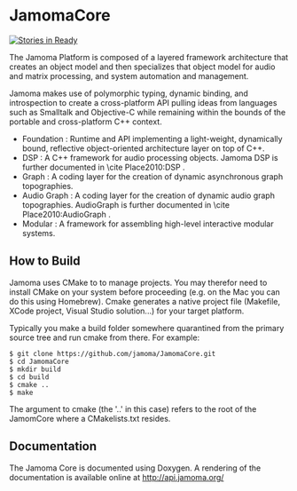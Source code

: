 JamomaCore
==========

[![Stories in Ready](https://badge.waffle.io/jamoma/jamomacore.png?label=ready&title=Ready)](http://waffle.io/jamoma/jamomacore)

The Jamoma Platform is composed of a layered framework architecture that creates an object model and then specializes that object model for audio and matrix processing, and system automation and management.

Jamoma makes use of polymorphic typing, dynamic binding, and introspection to create a cross-platform API pulling ideas from languages such as Smalltalk and Objective-C while remaining within the bounds of the portable and cross-platform C++ context.

* Foundation : Runtime and API implementing a light-weight, dynamically bound, reflective object-oriented architecture layer on top of C++.
* DSP : A C++ framework for audio processing objects. Jamoma DSP is further documented in \cite Place2010:DSP .
* Graph : A coding layer for the creation of dynamic asynchronous graph topographies.
* Audio Graph : A coding layer for the creation of dynamic audio graph topographies. AudioGraph is further documented in \cite Place2010:AudioGraph .
* Modular : A framework for assembling high-level interactive modular systems.


## How to Build

Jamoma uses CMake to to manage projects. You may therefor need to install CMake on your system before proceeding (e.g. on the Mac you can do this using Homebrew). Cmake generates a native project file (Makefile, XCode project, Visual Studio solution...) for your target platform.

Typically you make a build folder somewhere quarantined from the primary source tree and run cmake from there. For example:
```
$ git clone https://github.com/jamoma/JamomaCore.git
$ cd JamomaCore
$ mkdir build
$ cd build
$ cmake ..
$ make 
```
The argument to cmake (the '..' in this case) refers to the root of the JamomCore where a CMakelists.txt resides.


## Documentation

The Jamoma Core is documented using Doxygen. A rendering of the documentation is available online at http://api.jamoma.org/

